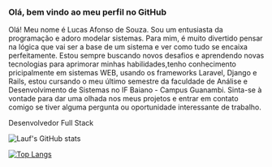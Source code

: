 ### Olá, bem vindo ao meu perfil no GitHub
Olá! Meu nome é Lucas Afonso de Souza. Sou um entusiasta da programação e adoro modelar sistemas. Para mim, é muito divertido pensar na lógica que vai ser a base de um sistema e ver como tudo se encaixa perfeitamente. Estou sempre buscando novos desafios e aprendendo novas tecnologias para aprimorar minhas habilidades,tenho conhecimento pricipalmente em sistemas WEB, usando os frameworks Laravel, Django e Rails, estou cursando o meu último semestre da faculdade de Análise e Desenvolvimento de Sistemas no IF Baiano - Campus Guanambi. Sinta-se à vontade para dar uma olhada nos meus projetos e entrar em contato comigo se tiver alguma pergunta ou oportunidade interessante de trabalho.

Desenvolvedor Full Stack


![Lauf's GitHub stats](https://github-readme-stats.vercel.app/api?username=lauf8&show_icons=true&theme=radical)


[![Top Langs](https://github-readme-stats.vercel.app/api/top-langs/?username=lauf8&layout=compact)](https://github.com/anuraghazra/github-readme-stats)
<!--
**lauf8/lauf8** is a ✨ _special_ ✨ repository because its `README.md` (this file) appears on your GitHub profile.

Here are some ideas to get you started:

- 🔭 I’m currently working on ...
- 🌱 I’m currently learning ...
- 👯 I’m looking to collaborate on ...
- 🤔 I’m looking for help with ...
- 💬 Ask me about ...
- 📫 How to reach me: ...
- 😄 Pronouns: ...
- ⚡ Fun fact: ...
-->
